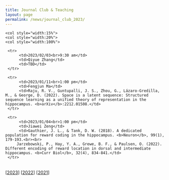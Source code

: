 ```yaml
---
title: Journal Club & Teaching
layout: page
permalink: /news/journal_club_2023/
---
```



<table style="width:100%" border="0">
     
	<col style="width:15%">
  	<col style="width:20%">
	<col style="width:100%">

     <tr>
          <td>2023/02/03<br>9:30 am</td>
          <td>Qiyue Zhang</td>
          <td>TBD</td> 
     </tr>	
	
     <tr>
          <td>2023/01/11<br>1:00 pm</td>
          <td>Fengjun Ma</td>
          <td>Raju, R. V., Guntupalli, J. S., Zhou, G., Lázaro-Gredilla, M., & George, D. (2022). Space is a latent sequence: Structured sequence learning as a unified theory of representation in the hippocampus. <b>arXiv</b>:2212.01508.</td> 
     </tr>	
	
     <tr>
          <td>2023/01/04<br>1:00 pm</td>
          <td>Jiawei Zeng</td>
          <td>Gauthier, J. L., & Tank, D. W. (2018). A dedicated population for reward coding in the hippocampus. <b>Neuron</b>, 99(1), 179-193.<br><br>
	     Jarzebowski, P., Hay, Y. A., Grewe, B. F., & Paulsen, O. (2022). Different encoding of reward location in dorsal and intermediate hippocampus. <b>Curr Biol</b>, 32(4), 834-841.</td> 
     </tr>		
	
      
</table>

[[2023](/news/journal_club_2023/)] [[2022](/news/journal_club_2022/)] [[2021](/news/journal_club_2021/)]

